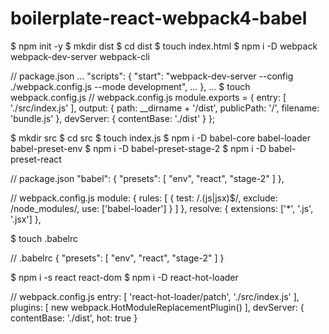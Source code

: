 # boilerplate-react-webpack4-babel
$ npm init -y
$ mkdir dist
$ cd dist
$ touch index.html
$ npm i -D webpack webpack-dev-server webpack-cli

// package.json
...
"scripts": {
  "start": "webpack-dev-server --config ./webpack.config.js --mode development",
  ...
},
...
$ touch webpack.config.js
// webpack.config.js
module.exports = {
  entry: [
    './src/index.js'
  ],
  output: {
    path: __dirname + '/dist',
    publicPath: '/',
    filename: 'bundle.js'
  },
  devServer: {
    contentBase: './dist'
  }
};

$ mkdir src
$ cd src
$ touch index.js
$ npm i -D babel-core babel-loader babel-preset-env
$ npm i -D babel-preset-stage-2
$ npm i -D babel-preset-react

// package.json
"babel": {
  "presets": [
    "env",
    "react",
    "stage-2"
  ]
},

// webpack.config.js
module: {
    rules: [
      {
        test: /\.(js|jsx)$/,
        exclude: /node_modules/,
        use: ['babel-loader']
      }
    ]
  },
  resolve: {
    extensions: ['*', '.js', '.jsx']
  },

$ touch .babelrc

// .babelrc
{
  "presets": [
    "env",
    "react",
    "stage-2"
  ]
}

$ npm i -s react react-dom
$ npm i -D react-hot-loader

// webpack.config.js
entry: [
    'react-hot-loader/patch',
    './src/index.js'
  ],
plugins: [
    new webpack.HotModuleReplacementPlugin()
  ],
devServer: {
    contentBase: './dist',
    hot: true
  }
